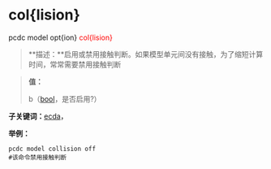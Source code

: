 # col{lision}
pcdc model opt{ion} <span style='color: red;'>col{lision}</span>
> **描述：**启用或禁用接触判断。如果模型单元间没有接触，为了缩短计算时间，常常需要禁用接触判断

> 
> **值：**
> 
> b（[bool](数据类型/bool/)，是否启用?）

**子关键词：**[ecda](model/opt{ion}/col{lision}/ecda/)，


**举例：**
```
pcdc model collision off
#该命令禁用接触判断

```
